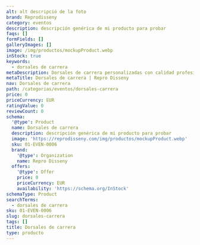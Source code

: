 ```yaml
---
alt: alt descripció de la foto
brand: Reprodisseny
category: eventos
description: descripción genérica de mi producto para probar
faqs: []
formFields: []
galleryImages: []
image: /img/productos/mockupProduct.webp
inStock: true
keywords:
  - dorsales de carrera
metaDescription: Dorsales de carrera personalizadas con calidad profesional en Cataluña.
metaTitle: Dorsales de carrera | Repro Disseny
nav: Dorsales de carrera
path: /categorias/eventos/dorsales-carrera
price: 0
priceCurrency: EUR
ratingValue: 0
reviewCount: 0
schema:
  '@type': Product
  name: Dorsales de carrera
  description: descripción genérica de mi producto para probar
  image: 'https://reprodisseny.com/img/productos/mockupProduct.webp'
  sku: 01-EVEN-0006
  brand:
    '@type': Organization
    name: Repro Disseny
  offers:
    '@type': Offer
    price: 0
    priceCurrency: EUR
    availability: 'https://schema.org/InStock'
schemaType: Product
searchTerms:
  - dorsales de carrera
sku: 01-EVEN-0006
slug: dorsales-carrera
tags: []
title: Dorsales de carrera
type: producto
---
```



